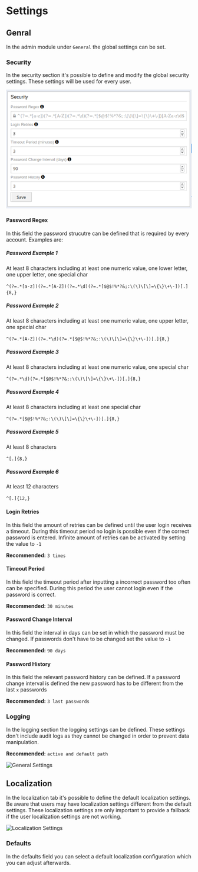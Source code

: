 # Settings

## Genral

In the admin module under `General` the global settings can be set.

### Security

In the security section it's possible to define and modify the global security settings. These settings will be used for every user.

![General Settings](img/general/settings_security.png)

#### Password Regex

In this field the password strucutre can be defined that is required by every account. Examples are:

##### Password Example 1

At least 8 characters including at least one numeric value, one lower letter, one upper letter, one special char

```^(?=.*[a-z])(?=.*[A-Z])(?=.*\d)(?=.*[$@$!%*?&;:\(\)\[\]=\{\}\+\-])[.]{8,}```

##### Password Example 2

At least 8 characters including at least one numeric value, one upper letter, one special char

```^(?=.*[A-Z])(?=.*\d)(?=.*[$@$!%*?&;:\(\)\[\]=\{\}\+\-])[.]{8,}```

##### Password Example 3

At least 8 characters including at least one numeric value, one special char

```^(?=.*\d)(?=.*[$@$!%*?&;:\(\)\[\]=\{\}\+\-])[.]{8,}```

##### Password Example 4

At least 8 characters including at least one special char

```^(?=.*[$@$!%*?&;:\(\)\[\]=\{\}\+\-])[.]{8,}```

##### Password Example 5

At least 8 characters

```^[.]{8,}```

##### Password Example 6

At least 12 characters

```^[.]{12,}```

#### Login Retries

In this field the amount of retries can be defined until the user login receives a timeout. During this timeout period no login is possible even if the correct password is entered. Infinite amount of retries can be activated by setting the value to `-1`

**Recommended:** `3 times`

#### Timeout Period

In this field the timeout period after inputting a incorrect password too often can be specified. During this period the user cannot login even if the password is correct. 

**Recommended:** `30 minutes`

#### Password Change Interval

In this field the interval in days can be set in which the password must be changed. If passwords don't have to be changed set the value to `-1`

**Recommended:** `90 days`

#### Password History

In this field the relevant password history can be defined. If a password change interval is defined the new password has to be different from the last `x` passwords

**Recommended:** `3 last passwords`

### Logging

In the logging section the logging settings can be defined. These settings don't include audit logs as they cannot be changed in order to prevent data manipulation.

**Recommended:** `active and default path`

![General Settings](img/general/settings_logging.png)

## Localization

In the localization tab it's possible to define the default localization settings. Be aware that users may have localization settings different from the default settings. These localization settings are only important to provide a fallback if the user localization settings are not working.

![Localization Settings](img/general/settings_localization.png)

### Defaults

In the defaults field you can select a default localization configuration which you can adjust afterwards.
